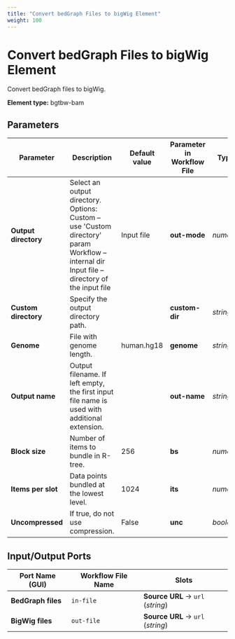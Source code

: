 ```yaml
---
title: "Convert bedGraph Files to bigWig Element"
weight: 100
---
```


# Convert bedGraph Files to bigWig Element

Convert bedGraph files to bigWig.

**Element type:** bgtbw-bam

## Parameters

| Parameter            | Description                                                                                                                                          | Default value | Parameter in Workflow File | Type      |
|----------------------|------------------------------------------------------------------------------------------------------------------------------------------------------|---------------|----------------------------|-----------|
| **Output directory** | Select an output directory. Options:<br>Custom – use 'Custom directory' param<br>Workflow – internal dir<br>Input file – directory of the input file | Input file    | **out-mode**               | _numeric_ |
| **Custom directory** | Specify the output directory path.                                                                                                                   |               | **custom-dir**             | _string_  |
| **Genome**           | File with genome length.                                                                                                                             | human.hg18    | **genome**                 | _string_  |
| **Output name**      | Output filename. If left empty, the first input file name is used with additional extension.                                                         |               | **out-name**               | _string_  |
| **Block size**       | Number of items to bundle in R-tree.                                                                                                                 | 256           | **bs**                     | _numeric_ |
| **Items per slot**   | Data points bundled at the lowest level.                                                                                                             | 1024          | **its**                    | _numeric_ |
| **Uncompressed**     | If true, do not use compression.                                                                                                                     | False         | **unc**                    | _boolean_ |

## Input/Output Ports

| Port Name (GUI)    | Workflow File Name | Slots                             |
|--------------------|--------------------|-----------------------------------|
| **BedGraph files** | `in-file`          | **Source URL** → `url` (_string_) |
| **BigWig files**   | `out-file`         | **Source URL** → `url` (_string_) |
